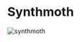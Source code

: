 # Synthmoth

![synthmoth](https://user-images.githubusercontent.com/96357374/224403490-df6385b7-6587-4e53-889d-b8fc426be3ef.png)
